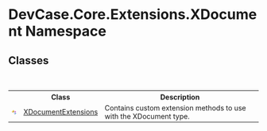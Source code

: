 # DevCase.Core.Extensions.XDocument Namespace
 




## Classes
&nbsp;<table><tr><th></th><th>Class</th><th>Description</th></tr><tr><td>![Public class](media/pubclass.gif "Public class")</td><td><a href="T_DevCase_Core_Extensions_XDocument_XDocumentExtensions">XDocumentExtensions</a></td><td>
Contains custom extension methods to use with the XDocument type.</td></tr></table>&nbsp;
